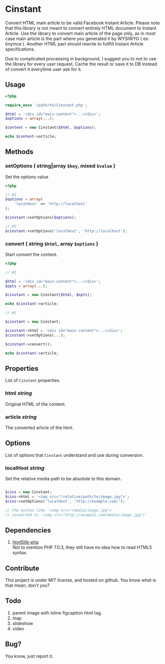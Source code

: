 Cinstant
====

Convert HTML main article to be valid Facebook Instant Article. Please note that
this library is not meant to convert entirely HTML document to Instant Article.
Use the library to convert main article of the page only, as in most case main
article is the part where you generated it by WYSIWYG ( ex: tinymce ). Another
HTML part should rewrite to fullfill Instant Article specifications.

Due to complicated processing in background, I suggest you to not to use the
library for every user request. Cache the result or save it to DB instead of
convert it everytime user ask for it.

Usage
-----

```php
<?php

require_once '/path/to/Cinstant.php';

$html = '<div id="main-content">...</div>';
$options = array(...);

$content = new Cinstant($html, $options);

echo $content->article;
```

Methods
-------

### setOptions ( string|array `$key`, mixed `$value` )

Set the options value

```php
<?php

// #1
$options = array(
    'localHost' => 'http://localhost'
);

$cinstant->setOptions($options);

// #2
$cinstant->setOptions('localHost', 'http://localhost');
```

### convert ( string `$html`, array `$options` )

Start convert the content.

```php
<?php

// #1

$html = '<div id="main-content">...</div>';
$opts = array(...);

$cinstant = new Cinstant($html, $opts);

echo $cinstant->article;

// #2

$cinstant = new Cinstant;

$cinstant->html = '<div id="main-content">...</div>';
$cinstant->setOptions(...);

$cinstant->convert();

echo $cinstant->article;
```

Properties
----------

List of `Cinstant` properties.

### html *string*

Original HTML of the content.

### article *string*

The converted article of the html.

Options
-------

List of options that `Cinstant` understand and use during conversion.

### localHost *string*

Set the relative media path to be absolute to this domain.

```php

$cins = new Cinstant;
$cins->html = '<img src="/relative/path/to/image.jpg">';
$cins->setOptions('localHost', 'http://example.com/');

// the syntax like `<img src="/media/image.jpg">`
// converted to `<img src="http://example.com/media/image.jpg">`
```

Dependencies
------------

1. [html5lib-php](https://github.com/html5lib/html5lib-php)  
Not to mention PHP 7.0.3, they still have no idea how to read HTML5 syntax.

Contribute
----------

This project is under MIT license, and hosted on github. You know what is that mean,
don't you?

Todo
----

1. parent image with inline figcaption html tag.
2. map
3. slideshow
4. video

Bug?
----

You know, just report it.